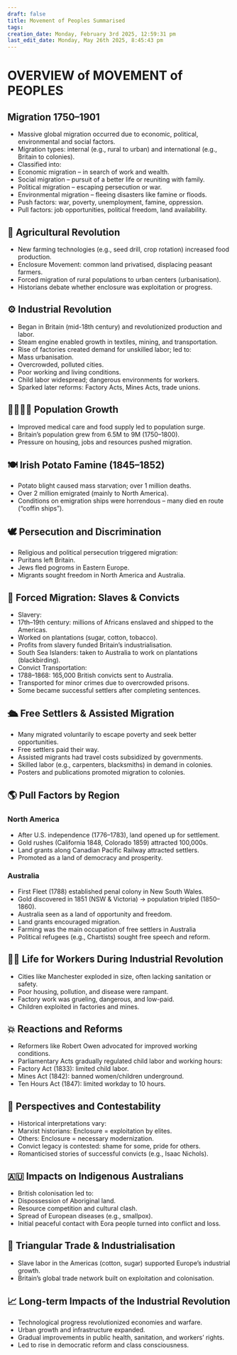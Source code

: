 ```yaml
---
draft: false
title: Movement of Peoples Summarised
tags:
creation_date: Monday, February 3rd 2025, 12:59:31 pm
last_edit_date: Monday, May 26th 2025, 8:45:43 pm
---
```


# OVERVIEW of MOVEMENT of PEOPLES

## Migration 1750–1901

- Massive global migration occurred due to economic, political, environmental and social factors.
- Migration types: internal (e.g., rural to urban) and international (e.g., Britain to colonies).
- Classified into:
- Economic migration – in search of work and wealth.
- Social migration – pursuit of a better life or reuniting with family.
- Political migration – escaping persecution or war.
- Environmental migration – fleeing disasters like famine or floods.
- Push factors: war, poverty, unemployment, famine, oppression.
- Pull factors: job opportunities, political freedom, land availability.

## 🌾 Agricultural Revolution

- New farming technologies (e.g., seed drill, crop rotation) increased food production.
- Enclosure Movement: common land privatised, displacing peasant farmers.
- Forced migration of rural populations to urban centers (urbanisation).
- Historians debate whether enclosure was exploitation or progress.

## ⚙️ Industrial Revolution

- Began in Britain (mid-18th century) and revolutionized production and labor.
- Steam engine enabled growth in textiles, mining, and transportation.
- Rise of factories created demand for unskilled labor; led to:
- Mass urbanisation.
- Overcrowded, polluted cities.
- Poor working and living conditions.
- Child labor widespread; dangerous environments for workers.
- Sparked later reforms: Factory Acts, Mines Acts, trade unions.

## 👨‍👩‍👧‍👦 Population Growth

- Improved medical care and food supply led to population surge.
- Britain’s population grew from 6.5M to 9M (1750–1800).
- Pressure on housing, jobs and resources pushed migration.

## 🍽️ Irish Potato Famine (1845–1852)

- Potato blight caused mass starvation; over 1 million deaths.
- Over 2 million emigrated (mainly to North America).
- Conditions on emigration ships were horrendous – many died en route (“coffin ships”).

## 🕊️ Persecution and Discrimination

- Religious and political persecution triggered migration:
- Puritans left Britain.
- Jews fled pogroms in Eastern Europe.
- Migrants sought freedom in North America and Australia.

## 🔗 Forced Migration: Slaves & Convicts

- Slavery:
- 17th–19th century: millions of Africans enslaved and shipped to the Americas.
- Worked on plantations (sugar, cotton, tobacco).
- Profits from slavery funded Britain’s industrialisation.
- South Sea Islanders: taken to Australia to work on plantations (blackbirding).
- Convict Transportation:
- 1788–1868: 165,000 British convicts sent to Australia.
- Transported for minor crimes due to overcrowded prisons.
- Some became successful settlers after completing sentences.

## 🛳️ Free Settlers & Assisted Migration

- Many migrated voluntarily to escape poverty and seek better opportunities.
- Free settlers paid their way.
- Assisted migrants had travel costs subsidized by governments.
- Skilled labor (e.g., carpenters, blacksmiths) in demand in colonies.
- Posters and publications promoted migration to colonies.

## 🌎 Pull Factors by Region

### North America

- After U.S. independence (1776–1783), land opened up for settlement.
- Gold rushes (California 1848, Colorado 1859) attracted 100,000s.
- Land grants along Canadian Pacific Railway attracted settlers.
- Promoted as a land of democracy and prosperity.

### Australia

- First Fleet (1788) established penal colony in New South Wales.
- Gold discovered in 1851 (NSW & Victoria) → population tripled (1850–1860).
- Australia seen as a land of opportunity and freedom.
- Land grants encouraged migration.
- Farming was the main occupation of free settlers in Australia
- Political refugees (e.g., Chartists) sought free speech and reform.

## 🧑‍🏭 Life for Workers During Industrial Revolution

- Cities like Manchester exploded in size, often lacking sanitation or safety.
- Poor housing, pollution, and disease were rampant.
- Factory work was grueling, dangerous, and low-paid.
- Children exploited in factories and mines.

## 💥 Reactions and Reforms

- Reformers like Robert Owen advocated for improved working conditions.
- Parliamentary Acts gradually regulated child labor and working hours:
- Factory Act (1833): limited child labor.
- Mines Act (1842): banned women/children underground.
- Ten Hours Act (1847): limited workday to 10 hours.

## 📜 Perspectives and Contestability

- Historical interpretations vary:
- Marxist historians: Enclosure = exploitation by elites.
- Others: Enclosure = necessary modernization.
- Convict legacy is contested: shame for some, pride for others.
- Romanticised stories of successful convicts (e.g., Isaac Nichols).

## 🇦🇺 Impacts on Indigenous Australians

- British colonisation led to:
- Dispossession of Aboriginal land.
- Resource competition and cultural clash.
- Spread of European diseases (e.g., smallpox).
- Initial peaceful contact with Eora people turned into conflict and loss.

## 🔄 Triangular Trade & Industrialisation

- Slave labor in the Americas (cotton, sugar) supported Europe’s industrial growth.
- Britain’s global trade network built on exploitation and colonisation.

## 📈 Long-term Impacts of the Industrial Revolution

- Technological progress revolutionized economies and warfare.
- Urban growth and infrastructure expanded.
- Gradual improvements in public health, sanitation, and workers’ rights.
- Led to rise in democratic reform and class consciousness.
